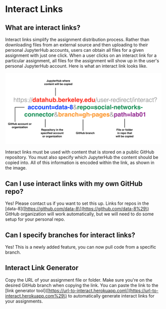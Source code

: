 # Interact Links

## What are interact links?

Interact links simplify the assignment distribution process. Rather than downloading files from an external source and then uploading to their personal JupyterHub accounts, users can obtain all files for a given assignment with just one click. When a user clicks on an interact link for a particular assignment, all files for the assignment will show up in the user's personal JupyterHub account. Here is what an interact link looks like.

![](/assets/interact-link.png)

Interact links must be used with content that is stored on a public GitHub repository. You must also specify which JupyterHub the content should be copied into. All of this information is encoded within the link, as shown in the image.

## Can I use interact links with my own GitHub repo?

Yes! Please contact us if you want to set this up. Links for repos in the \[data-8\]\([https://github.com/data-8\](https://github.com/data-8%29\) GitHub organization will work automatically, but we will need to do some setup for your personal repo.

## Can I specify branches for interact links?

Yes! This is a newly added feature, you can now pull code from a specific branch.

## Interact Link Generator

Copy the URL of your assignment file or folder. Make sure you're on the desired GitHub branch when copying the link. You can paste the link to the \[link generator tool\]\([https://url-to-interact.herokuapp.com\](https://url-to-interact.herokuapp.com%29\) to automatically generate interact links for your assignments.

